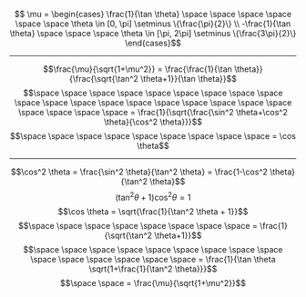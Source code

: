 $$
\mu = \begin{cases}
\frac{1}{\tan \theta} \space \space \space \space \space \space \theta \in [0, \pi] \setminus \{\frac{\pi}{2}\}
\\
-\frac{1}{\tan \theta} \space \space \space \theta \in [\pi, 2\pi] \setminus \{\frac{3\pi}{2}\}
\end{cases}$$

---

$$\frac{\mu}{\sqrt{1+\mu^2}} = \frac{\frac{1}{\tan \theta}}{\frac{\sqrt{\tan^2 \theta+1}}{\tan \theta}}$$
$$\space \space \space \space \space \space \space \space \space \space \space \space \space \space \space \space \space \space \space \space \space \space \space = \frac{1}{\sqrt{\frac{\sin^2 \theta+\cos^2 \theta}{\cos^2 \theta}}}$$
$$\space \space \space \space \space \space \space \space \space = \cos \theta$$

---

$$\cos^2 \theta = \frac{\sin^2 \theta}{\tan^2 \theta} = \frac{1-\cos^2 \theta}{\tan^2 \theta}$$
$$(\tan^2 \theta+1)\cos^2 \theta = 1$$
$$\cos \theta = \sqrt{\frac{1}{\tan^2 \theta + 1}}$$
$$\space \space \space \space \space \space \space \space = \frac{1}{\sqrt{\tan^2 \theta+1}}$$
$$\space \space \space \space \space \space \space \space \space \space \space \space \space \space \space = \frac{1}{\tan \theta \sqrt{1+\frac{1}{\tan^2 \theta}}}$$
$$\space \space = \frac{\mu}{\sqrt{1+\mu^2}}$$
